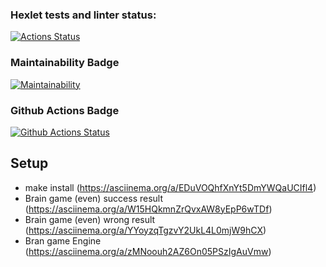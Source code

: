 ### Hexlet tests and linter status:
[![Actions Status](https://github.com/taponomarev/php-project-lvl1/workflows/hexlet-check/badge.svg)](https://github.com/taponomarev/php-project-lvl1/actions)

### Maintainability Badge
[![Maintainability](https://api.codeclimate.com/v1/badges/a99a88d28ad37a79dbf6/maintainability)](https://codeclimate.com/github/codeclimate/codeclimate/maintainability)

### Github Actions Badge
[![Github Actions Status](https://github.com/taponomarev/php-project-lvl1/workflows/Linter/badge.svg)](https://github.com/taponomarev/php-project-lvl1/actions)

## Setup

-   make install (https://asciinema.org/a/EDuVOQhfXnYt5DmYWQaUCIfl4)
-   Brain game (even) success result (https://asciinema.org/a/W15HQkmnZrQvxAW8yEpP6wTDf)
-   Brain game (even) wrong result (https://asciinema.org/a/YYoyzqTgzvY2UkL4L0mjW9hCX)
-   Bran game Engine (https://asciinema.org/a/zMNoouh2AZ6On05PSzIgAuVmw)